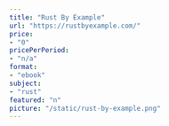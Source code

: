 ```yaml
---
title: "Rust By Example"
url: "https://rustbyexample.com/"
price: 
- "0"
pricePerPeriod: 
- "n/a"
format: 
- "ebook"
subject: 
- "rust"
featured: "n"
picture: "/static/rust-by-example.png"
---
```

